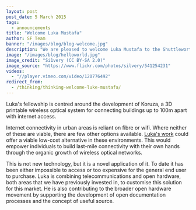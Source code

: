 ```yaml
---
layout: post
post_date: 5 March 2015
tags: 
  - announcements
title: "Welcome Luka Mustafa"
author: SF Team
banner: "/images/blog/blog-welcome.jpg"
description: "We are pleased to welcome Luka Mustafa to the Shuttleworth Foundation Fellowship Program as of 1 March 2015."
image: "/images/blog/helloworld.jpg"
image_credit: "Si1very (CC BY-SA 2.0)"
image_source: "https://www.flickr.com/photos/silvery/541254231"
videos:
  - "//player.vimeo.com/video/120776492"
redirect_from:
  - /thinking/thinking-welcome-luke-mustafa/
---
```

Luka's fellowship is centred around the development of Koruza, a 3D printable wireless optical system for connecting buildings up to 100m apart with internet access.

Internet connectivity in urban areas is reliant on fibre or wifi. Where neither of these are viable, there are few other options available. [Luka's work](http://irnas.eu/2015/03/02/shuttleworth-fellowship/) could offer a viable low-cost alternative in these environments. This would empower individuals to build last-mile connectivity with their own hands through the organic growth of wireless optical networks.

This is not new technology, but it is a novel application of it. To date it has been either impossible to access or too expensive for the general end user to purchase. Luka is combining telecommunications and open hardware, both areas that we have previously invested in, to customise this solution for this market. He is also contributing to the broader open hardware movement by supporting the development of open documentation processes and the concept of useful source.